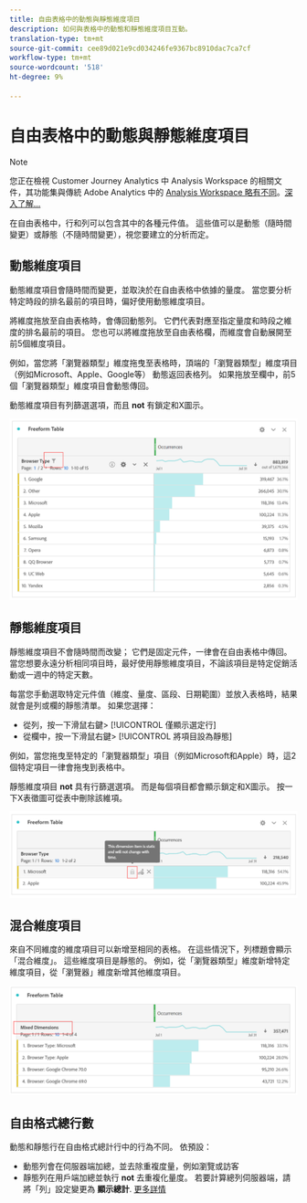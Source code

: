 ```yaml
---
title: 自由表格中的動態與靜態維度項目
description: 如何與表格中的動態和靜態維度項目互動。
translation-type: tm+mt
source-git-commit: cee89d021e9cd034246fe9367bc8910dac7ca7cf
workflow-type: tm+mt
source-wordcount: '518'
ht-degree: 9%

---
```



# 自由表格中的動態與靜態維度項目

>[!NOTE]
>
>您正在檢視 Customer Journey Analytics 中 Analysis Workspace 的相關文件，其功能集與傳統 Adobe Analytics 中的 [Analysis Workspace 略有不同](https://docs.adobe.com/content/help/zh-Hant/analytics/analyze/analysis-workspace/home.html)。[深入了解...](/help/getting-started/cja-aa.md)

在自由表格中，行和列可以包含其中的各種元件值。 這些值可以是動態（隨時間變更）或靜態（不隨時間變更），視您要建立的分析而定。

## 動態維度項目

動態維度項目會隨時間而變更，並取決於在自由表格中依據的量度。 當您要分析特定時段的排名最前的項目時，偏好使用動態維度項目。

將維度拖放至自由表格時，會傳回動態列。 它們代表對應至指定量度和時段之維度的排名最前的項目。 您也可以將維度拖放至自由表格欄，而維度會自動展開至前5個維度項目。

例如，當您將「瀏覽器類型」維度拖曳至表格時，頂端的「瀏覽器類型」維度項目（例如Microsoft、Apple、Google等） 動態返回表格列。 如果拖放至欄中，前5個「瀏覽器類型」維度項目會動態傳回。

動態維度項目有列篩選選項，而且 **not** 有鎖定和X圖示。

![](assets/dynamic-items.png)

## 靜態維度項目

靜態維度項目不會隨時間而改變； 它們是固定元件，一律會在自由表格中傳回。 當您想要永遠分析相同項目時，最好使用靜態維度項目，不論該項目是特定促銷活動或一週中的特定天數。

每當您手動選取特定元件值（維度、量度、區段、日期範圍）並放入表格時，結果就會是列或欄的靜態清單。 如果您選擇：

* 從列，按一下滑鼠右鍵> [!UICONTROL 僅顯示選定行]
* 從欄中，按一下滑鼠右鍵> [!UICONTROL 將項目設為靜態]

例如，當您拖曳至特定的「瀏覽器類型」項目（例如Microsoft和Apple）時，這2個特定項目一律會拖曳到表格中。

靜態維度項目 **not** 具有行篩選選項。 而是每個項目都會顯示鎖定和X圖示。 按一下X表徵圖可從表中刪除該維項。

![](assets/static-items.png)

## 混合維度項目

來自不同維度的維度項目可以新增至相同的表格。 在這些情況下，列標題會顯示「混合維度」。 這些維度項目是靜態的。 例如，從「瀏覽器類型」維度新增特定維度項目，從「瀏覽器」維度新增其他維度項目。

![](assets/mixed-dimensions.png)

## 自由格式總行數

動態和靜態行在自由格式總計行中的行為不同。 依預設：

* 動態列會在伺服器端加總，並去除重複度量，例如瀏覽或訪客
* 靜態列在用戶端加總並執行 **not** 去重複化量度。 若要計算總列伺服器端，請將「列」設定變更為 **顯示總計**. [更多詳情](https://docs.adobe.com/content/help/zh-Hant/analytics/analyze/analysis-workspace/build-workspace-project/workspace-totals.html)

